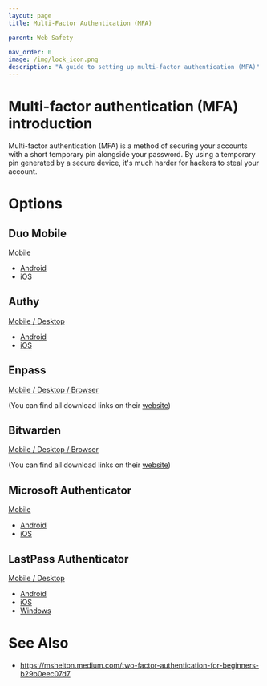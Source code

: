 ```yaml
---
layout: page
title: Multi-Factor Authentication (MFA)

parent: Web Safety

nav_order: 0
image: /img/lock_icon.png
description: "A guide to setting up multi-factor authentication (MFA)"
---
```


# Multi-factor authentication (MFA) introduction

Multi-factor authentication (MFA) is a method of securing your accounts with a short temporary pin alongside your password. By using a temporary pin generated by a secure device, it's much harder for hackers to steal your account.

# Options

## Duo Mobile

[Mobile](https://duo.com/product/multi-factor-authentication-mfa/duo-mobile-app)

- [Android](https://play.google.com/store/apps/details?id=com.duosecurity.duomobile)
- [iOS](https://apps.apple.com/us/app/duo-mobile/id422663827)

## Authy

[Mobile / Desktop](https://authy.com/download/)

- [Android](https://play.google.com/store/apps/details?id=com.authy.authy)
- [iOS](https://apps.apple.com/us/app/authy/id494168017)

## Enpass

[Mobile / Desktop / Browser](https://www.enpass.io/downloads/)

(You can find all download links on their [website](https://www.enpass.io/downloads/))

## Bitwarden

[Mobile / Desktop / Browser](https://bitwarden.com/download/)

(You can find all download links on their [website](https://bitwarden.com/download/))

## Microsoft Authenticator

[Mobile](https://www.microsoft.com/en-us/security/mobile-authenticator-app)

- [Android](https://play.google.com/store/apps/details?id=com.azure.authenticator)
- [iOS](https://apps.apple.com/us/app/microsoft-authenticator/id983156458)

## LastPass Authenticator

[Mobile / Desktop](https://lastpass.com/auth/)

- [Android](https://play.google.com/store/apps/details?id=com.lastpass.authenticator)
- [iOS](https://apps.apple.com/us/app/lastpass-authenticator/id1079110004)
- [Windows](https://www.microsoft.com/en-us/p/lastpass-authenticator/9nblggh5l9d7)

# See Also

- <https://mshelton.medium.com/two-factor-authentication-for-beginners-b29b0eec07d7>
